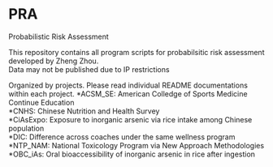 # PRA
Probabilistic Risk Assessment

This repository contains all program scripts for probabilsitic risk assessment developed by Zheng Zhou.   
Data may not be published due to IP restrictions

Organized by projects. Please read individual README documentations within each project.
*ACSM_SE: American Colledge of Sports Medicine Continue Education   
*CNHS: Chinese Nutrition and Health Survey   
*CiAsExpo: Exposure to inorganic arsenic via rice intake among Chinese population    
*DIC: Difference across coaches under the same wellness program  
*NTP_NAM: National Toxicology Program via New Approach Methodologies    
*OBC_iAs: Oral bioaccessibility of inorganic arsenic in rice after ingestion   
